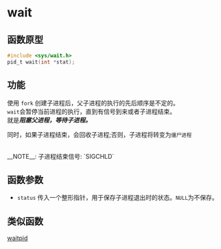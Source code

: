 # wait

## 函数原型
```c
#include <sys/wait.h>
pid_t wait(int *stat);
```
## 功能
  使用 `fork` 创建子进程后，父子进程的执行的先后顺序是不定的。<br>
`wait`会暂停当前进程的执行，直到有信号到来或者子进程结束。<br>
就是***阻塞父进程，等待子进程。***  <br>  

  同时，如果子进程结束，会回收子进程;否则，子进程将转变为`僵尸进程`  <br>  

<br>
__NOTE__: 子进程结束信号: `SIGCHLD`

## 函数参数
- `status` 传入一个整形指针，用于保存子进程退出时的状态。`NULL`为不保存。

## 类似函数
[waitpid](sys_wait-wait.md)
